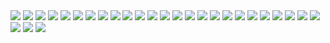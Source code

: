 <img src="foxfox-dense-white.png"/>
<img src="foxfox-logo.svg"/>
<img src="fox-text-dense-black.svg"/>
<img src="foxfox-dense-white.svg"/>
<img src="foxfox-rubber-stamp-bleeding.png"/>
<img src="fox-text-dense-white.svg"/>
<img src="foxfox-logo-black-192.png"/>
<img src="foxfox-rubber-stamp-blue.png"/>
<img src="foxfox-2line-black-flat.png"/>
<img src="foxfox-logo-black-512.png"/>
<img src="foxfox-rubber-stamp.png"/>
<img src="foxfox-2line-black-flat.svg"/>
<img src="foxfox-logo-black.svg"/>
<img src="foxfox-rubber-stamp.svg"/>
<img src="foxfox-2line-white-shadow.png"/>
<img src="foxfox-logo-dense-black.svg"/>
<img src="foxfox-text-black.svg"/>
<img src="foxfox-2line-white-shadow.svg"/>
<img src="foxfox-logo-dense-white.svg"/>
<img src="foxfox-text-dense-black.svg"/>
<img src="foxfox-512-text.png"/>
<img src="foxfox-logo-text.svg"/>
<img src="foxfox-text-dense-white.svg"/>
<img src="foxfox-512.png"/>
<img src="foxfox-logo-white-shade.svg"/>
<img src="foxfox-text-white.svg"/>
<img src="foxfox-dense-black.svg"/>
<img src="foxfox-logo-white.svg"/>
